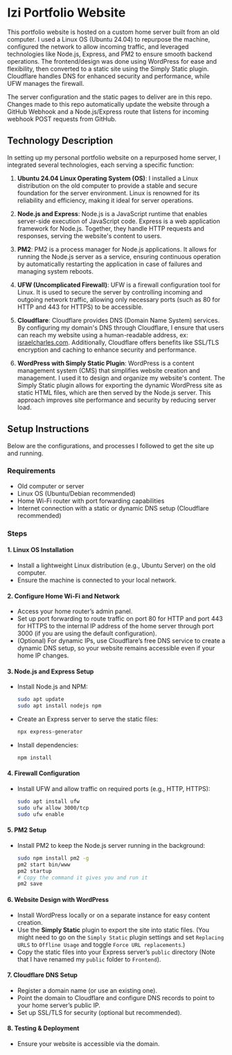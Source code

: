 # Izi Portfolio Website

This portfolio website is hosted on a custom home server built from an old computer. I used a Linux OS (Ubuntu 24.04) to repurpose the machine, configured the network to allow incoming traffic, and leveraged technologies like Node.js, Express, and PM2 to ensure smooth backend operations. The frontend/design was done using WordPress for ease and flexibility, then converted to a static site using the Simply Static plugin. Cloudflare handles DNS for enhanced security and performance, while UFW manages the firewall.

The server configuration and the static pages to deliver are in this repo. Changes made to this repo automatically update the website through a GitHub Webhook and a Node.js/Express route that listens for incoming webhook POST requests from GitHub.

## Technology Description

In setting up my personal portfolio website on a repurposed home server, I integrated several technologies, each serving a specific function:

1. **Ubuntu 24.04 Linux Operating System (OS)**: I installed a Linux distribution on the old computer to provide a stable and secure foundation for the server environment. Linux is renowned for its reliability and efficiency, making it ideal for server operations.

2. **Node.js and Express**: Node.js is a JavaScript runtime that enables server-side execution of JavaScript code. Express is a web application framework for Node.js. Together, they handle HTTP requests and responses, serving the website's content to users.

3. **PM2**: PM2 is a process manager for Node.js applications. It allows for running the Node.js server as a service, ensuring continuous operation by automatically restarting the application in case of failures and managing system reboots.

4. **UFW (Uncomplicated Firewall)**: UFW is a firewall configuration tool for Linux. It is used to secure the server by controlling incoming and outgoing network traffic, allowing only necessary ports (such as 80 for HTTP and 443 for HTTPS) to be accessible.

5. **Cloudflare**: Cloudflare provides DNS (Domain Name System) services. By configuring my domain's DNS through Cloudflare, I ensure that users can reach my website using a human-readable address, ex: [israelcharles.com](https://israelcharles.com/). Additionally, Cloudflare offers benefits like SSL/TLS encryption and caching to enhance security and performance.

6. **WordPress with Simply Static Plugin**: WordPress is a content management system (CMS) that simplifies website creation and management. I used it to design and organize my website's content. The Simply Static plugin allows for exporting the dynamic WordPress site as static HTML files, which are then served by the Node.js server. This approach improves site performance and security by reducing server load.

## Setup Instructions

Below are the configurations, and processes I followed to get the site up and running.

### Requirements

- Old computer or server
- Linux OS (Ubuntu/Debian recommended)
- Home Wi-Fi router with port forwarding capabilities
- Internet connection with a static or dynamic DNS setup (Cloudflare recommended)
  
### Steps

#### 1. **Linux OS Installation**

- Install a lightweight Linux distribution (e.g., Ubuntu Server) on the old computer.
- Ensure the machine is connected to your local network.

#### 2. **Configure Home Wi-Fi and Network**

- Access your home router’s admin panel.
- Set up port forwarding to route traffic on port 80 for HTTP and port 443 for HTTPS to the internal IP address of the home server through port 3000 (if you are using the default configuration).
- (Optional) For dynamic IPs, use Cloudflare’s free DNS service to create a dynamic DNS setup, so your website remains accessible even if your home IP changes.

#### 3. **Node.js and Express Setup**

- Install Node.js and NPM:

    ```bash
    sudo apt update
    sudo apt install nodejs npm
    ```

- Create an Express server to serve the static files:

    ```bash
    npx express-generator
    ```

- Install dependencies:

    ```bash
    npm install
    ```

#### 4. **Firewall Configuration**

- Install UFW and allow traffic on required ports (e.g., HTTP, HTTPS):

     ```bash
     sudo apt install ufw
     sudo ufw allow 3000/tcp
     sudo ufw enable
     ```

#### 5. **PM2 Setup**

- Install PM2 to keep the Node.js server running in the background:

     ```bash
     sudo npm install pm2 -g
     pm2 start bin/www
     pm2 startup
     # Copy the command it gives you and run it
     pm2 save
     ```

#### 6. **Website Design with WordPress**

- Install WordPress locally or on a separate instance for easy content creation.
- Use the **Simply Static** plugin to export the site into static files. (You might need to go on the `Simply Static` plugin settings and set `Replacing URLS` to `Offline Usage` and toggle `Force URL replacements`.) 
- Copy the static files into your Express server’s `public` directory (Note that I have renamed my `public` folder to `Frontend`).

#### 7. **Cloudflare DNS Setup**

- Register a domain name (or use an existing one).
- Point the domain to Cloudflare and configure DNS records to point to your home server’s public IP.
- Set up SSL/TLS for security (optional but recommended).

#### 8. **Testing & Deployment**

- Ensure your website is accessible via the domain.
